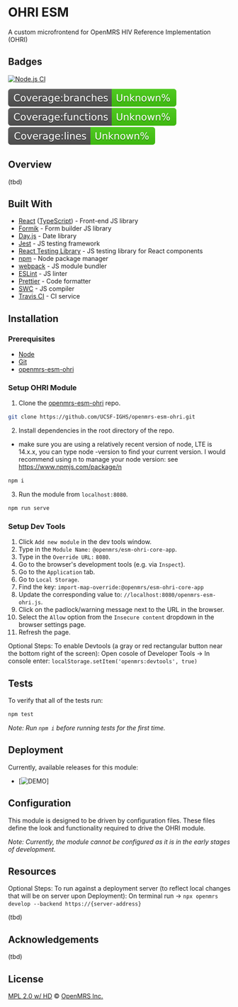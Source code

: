 # OHRI ESM

A custom microfrontend for OpenMRS HIV Reference Implementation (OHRI)
## Badges
[![Node.js CI](https://github.com/UCSF-IGHS/openmrs-esm-ohri/actions/workflows/node.js.yml/badge.svg?branch=working)](https://github.com/UCSF-IGHS/openmrs-esm-ohri/actions/workflows/node.js.yml)

![Badges](badges/badge-branches.svg) ![Badges](badges/badge-functions.svg) ![Badges](badges/badge-lines.svg)
## Overview

(tbd)

## Built With

* [React](https://reactjs.org/) ([TypeScript](https://www.typescriptlang.org)) - Front-end JS library
* [Formik](https://formik.org/docs/overview) - Form builder JS library
* [Day.js](https://day.js.org/) - Date library
* [Jest](https://jestjs.io/) - JS testing framework
* [React Testing Library](https://testing-library.com/) - JS testing library for React components
* [npm](https://www.npmjs.com/) - Node package manager
* [webpack](https://webpack.js.org/) - JS module bundler
* [ESLint](https://eslint.org/) - JS linter
* [Prettier](https://prettier.io/) - Code formatter
* [SWC](https://swc.rs/) - JS compiler
* [Travis CI](https://travis-ci.org/) - CI service

## Installation

### Prerequisites

* [Node](https://nodejs.org/en/download/)
* [Git](https://git-scm.com/downloads)
* [openmrs-esm-ohri](https://github.com/UCSF-IGHS/openmrs-esm-ohri)

### Setup OHRI Module

1. Clone the [openmrs-esm-ohri](https://github.com/UCSF-IGHS/openmrs-esm-ohri) repo.

```sh
git clone https://github.com/UCSF-IGHS/openmrs-esm-ohri.git
```

2. Install dependencies in the root directory of the repo.
- make sure you are using a relatively recent version of node, LTE is 14.x.x, you can type node -version to find your current version. I would recommend using n to manage your node version: see https://www.npmjs.com/package/n
```sh
npm i
```

3. Run the module from `localhost:8080`.

```sh
npm run serve
```

### Setup Dev Tools

1. Click `Add new module` in the dev tools window.
2. Type in the `Module Name:` `@openmrs/esm-ohri-core-app`.
3. Type in the `Override URL:` `8080`.
4. Go to the browser's development tools (e.g. via `Inspect`).
5. Go to the `Application` tab.
6. Go to `Local Storage`.
7. Find the key: `import-map-override:@openmrs/esm-ohri-core-app`
8. Update the corresponding value to: `//localhost:8080/openmrs-esm-ohri.js`.
9. Click on the padlock/warning message next to the URL in the browser.
10. Select the `Allow` option from the `Insecure content` dropdown in the browser settings page.
11. Refresh the page.

Optional Steps:
To enable Devtools (a gray or red rectangular button near the bottom right of the screen): Open cosole of Developer Tools -> In console enter: ```localStorage.setItem('openmrs:devtools', true)```

## Tests

To verify that all of the tests run:

```sh
npm test
```

*Note: Run `npm i` before running tests for the first time.*

## Deployment

Currently, available releases for this module:
- [![DEMO](https://openmrs-demo.globalhealthapp.net/)]

## Configuration

This module is designed to be driven by configuration files. These files define the look and functionality required to drive the OHRI module.

*Note: Currently, the module cannot be configured as it is in the early stages of development.*

## Resources
Optional Steps:
To run against a deployment server (to reflect local changes that will be on server upon Deployment):
On terminal run ->  ```npx openmrs develop --backend https://{server-address}```

(tbd)
## Acknowledgements

(tbd)
## License

[MPL 2.0 w/ HD](http://openmrs.org/license/) © [OpenMRS Inc.](http://www.openmrs.org/)
